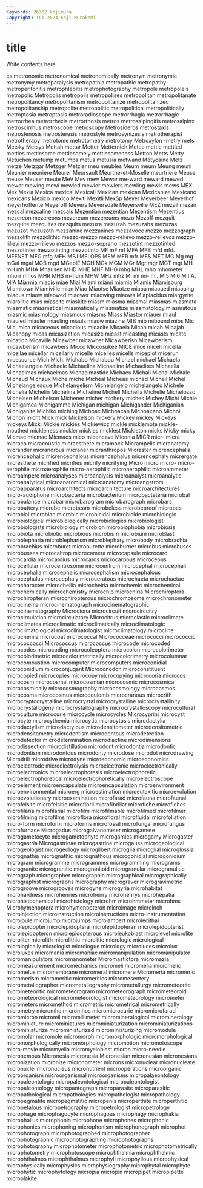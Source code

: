 ```yaml
---
Keywords: 26302 kojimura
Copyright: (C) 2024 Koji Murakami
---
```


# title

Write contents here.



es metronomic metronomical metronomically metronym metronymic
metronymy metroparalysis metropathia metropathic metropathy metroperitonitis metrophlebitis metrophotography metropole metropoleis
metropolic Metropolis metropolis metropolises metropolitan metropolitanate metropolitancy metropolitanism metropolitanize metropolitanized
metropolitanship metropolite metropolitic metropolitical metropolitically metroptosia metroptosis metroradioscope metrorrhagia metrorrhagic
metrorrhea metrorrhexis metrorthosis metros metrosalpingitis metrosalpinx metroscirrhus metroscope metroscopy Metrosideros
metrostaxis metrostenosis metrosteresis metrostyle metrosynizesis metrotherapist metrotherapy metrotome metrotometry metrotomy
Metroxylon -metry mets Metsky Metsys Mettah mettar Metter Metternich Mettie
mettle mettled mettles mettlesome mettlesomely mettlesomeness Metton Metts Metty Metuchen
metump metumps metus metusia metwand Metycaine Metz metze Metzgar Metzger
Metzler meu meubles Meum meum Meung meuni Meunier meuniere Meurer
Meursault Meurthe-et-Moselle meurtriere Meuse meuse Meuser meute MeV Mev mew
Mewar me-ward meward mewed mewer mewing mewl mewled mewler mewlers
mewling mewls mews MEX Mex Mexia Mexica mexical Mexicali Mexican
mexican Mexicanize Mexicano mexicans Mexico mexico Mexitl Mexitli MexSp Meyer
Meyerbeer Meyerhof meyerhofferite Meyeroff Meyers Meyersdale Meyersville MEZ mezail mezair
mezcal mezcaline mezcals Mezentian mezentian Mezentism Mezentius mezereon mezereons mezereum
mezereums mezo Mezoff mezquit mezquite mezquites mezquits mezuza mezuzah mezuzahs
mezuzas mezuzot mezuzoth mezzanine mezzanines mezzavoce mezzo mezzograph mezzolith mezzolithic
mezzo-mezzo mezzo-relievo mezzo-relievos mezzo-rilievi mezzo-rilievo mezzos mezzo-soprano mezzotint mezzotinted mezzotinter
mezzotinting mezzotinto MF mF mf MFA MFB mfd mfd. MFENET
MFG mfg MFH MFJ MFLOPS MFM MFR mfr MFS MFT
MG Mg mg mGal mgal MGB mgd MGeolE MGH MGk
MGM MGr Mgr mgr MGT mgt MH mH mh MHA
Mhausen MHD MHE MHF MHG mhg MHL mho mhometer mhorr
mhos MHR MHS m-hum MHW MHz mhz MI mi mi-
mi. MI5 MI6 M.I.A. MIA Mia mia miacis miae Mial
Miami miami miamia Miamis Miamisburg Miamitown Miamiville mian Miao Miaotse
Miaotze miaou miaoued miaouing miaous miaow miaowed miaower miaowing miaows
Miaplacidus miargyrite miarolitic mias miascite miaskite miasm miasma miasmal miasmas
miasmata miasmatic miasmatical miasmatically miasmatize miasmatology miasmatous miasmic miasmology miasmous
miasms Miass Miastor miauer miaul miauled miauler miauling miauls miauw
miazine MIB mib mibound mibs Mic Mic. mica micaceous micacious
micacite Micaela Micah micah Micajah Micanopy micas micasization micasize micast
micasting micasts micate mication Micaville Micawber micawber Micawberish Micawberism micawberism
micawbers Micco Miccosukee MICE mice micell micella micellae micellar micellarly
micelle micelles micells miceplot micerun micesource Mich Mich. Michabo Michabou
Michael michael Michaela Michaelangelo Michaele Michaelina Michaeline Michaelites Michaella Michaelmas
michaelmas Michaelmastide Michaeu Michail Michal Michale Michaud Michaux Miche miche
Micheal Micheas miched Micheil Michel Michelangelesque Michelangelism Michelangelo michelangelo Michele
Michelia Michelin Michelina Micheline Michell Michella Michelle Michelozzo Michelsen Michelson
Michener micher michery miches Michey Michi Michie Michigamea Michigamme Michigan
michigan Michigander Michiganian Michiganite Michiko miching Michoac Michoacan Michoacano Michol
Michon micht Mick mick Mickelson mickery Mickey mickey Mickeys mickeys
Micki Mickie mickies Mickiewicz mickle micklemote mickle-mouthed mickleness mickler mickles
micklest Mickleton micks Micky micky Micmac micmac Micmacs mico miconcave
Miconia MICR micr- micra micraco micracoustic micraesthete micramock Micrampelis micranatomy
micrander micrandrous micraner micranthropos Micraster micrencephalia micrencephalic micrencephalous micrencephalus micrencephaly
micrergate micresthete micrified micrifies micrify micrifying Micro micro micro- micro-aerophile
microaerophile micro-aerophilic microaerophilic microammeter microampere microanalyses microanalysis microanalyst microanalytic microanalytical
microanatomical microanatomy microangstrom microapparatus microarchitects microarchitecture microarchitectures micro-audiphone microbacteria microbacterium
microbacteteria microbal microbalance microbar microbarogram microbarograph microbars microbattery microbe microbeam
microbeless microbeproof microbes microbial microbian microbic microbicidal microbicide microbiologic microbiological
microbiologically microbiologies microbiologist microbiologists microbiology microbion microbiophobia microbiosis microbiota microbiotic
microbious microbism microbium microblast microblepharia microblepharism microblephary microbody microbrachia microbrachius
microburet microburette microburner microbus microbuses microbusses microcaltrop microcamera microcapsule microcard
microcardia microcardius microcards microcarpous Microcebus microcellular microcentrosome microcentrum microcephal microcephali
microcephalia microcephalic microcephalism microcephalous microcephalus microcephaly microceratous microchaeta microchaetae microcharacter
microcheilia microcheiria microchemic microchemical microchemically microchemistry microchip microchiria Microchiroptera microchiropteran
microchiropterous microchromosome microchronometer microcinema microcinematograph microcinematographic microcinematography Microciona microcircuit microcircuitry
microcirculation microcirculatory Microcitrus microclastic microclimate microclimates microclimatic microclimatically microclimatologic microclimatological
microclimatologist microclimatology microcline microcnemia microcoat micrococcal Micrococceae micrococci micrococcic micrococcocci
Micrococcus micrococcus microcode microcoded microcodes microcoding microcoleoptera microcolon microcolorimeter microcolorimetric
microcolorimetrically microcolorimetry microcolumnar microcombustion microcomputer microcomputers microconidial microconidium microconjugant Microconodon
microconstituent microcopied microcopies microcopy microcopying microcoria microcos microcosm microcosmal microcosmian
microcosmic microcosmical microcosmically microcosmography microcosmology microcosmos microcosms microcosmus microcoulomb microcranous
microcrith microcryptocrystalline microcrystal microcrystalline microcrystallinity microcrystallogeny microcrystallography microcrystalloscopy microcultural microculture
microcurie microcycle microcycles Microcyprini microcyst microcyte microcythemia microcytic microcytosis microdactylia
microdactylism microdactylous microdensitometer microdensitometric microdensitometry microdentism microdentous microdetection microdetector microdetermination
microdiactine microdimensions microdissection microdistillation microdont microdontia microdontic microdontism microdontous microdonty
microdose microdot microdrawing Microdrili microdrive microdyne microeconomic microeconomics microelectrode microelectrolysis
microelectronic microelectronically microelectronics microelectrophoresis microelectrophoretic microelectrophoretical microelectrophoretically microelectroscope microelement microencapsulate
microencapsulation microenvironment microenvironmental microerg microestimation microeutaxitic microevolution microevolutionary microexamination microfarad
microfauna microfaunal microfelsite microfelsitic microfibril microfibrillar microfiche microfiches microfilaria microfilarial
microfilm microfilmable microfilmed microfilmer microfilming microfilms microflora microfloral microfluidal microfoliation
micro-form microform microforms microfossil microfungal microfungus microfurnace Microgadus microgalvanometer microgamete
microgametocyte microgametophyte microgamies microgamy Microgaster microgastria Microgastrinae microgastrine microgauss microgeological
microgeologist microgeology microgilbert microglia microglial microglossia micrognathia micrognathic micrognathous microgonidial
microgonidium microgram microgramme microgrammes microgramming micrograms microgranite microgranitic microgranitoid microgranular
microgranulitic micrograph micrographer micrographic micrographical micrographically micrographist micrographs micrography micrograver
microgravimetric microgroove microgrooves microgyne microgyria microhabitat microhardness microhenries microhenry microhenrys
microhepatia microhistochemical microhistology microhm microhmmeter microhms Microhymenoptera microhymenopteron microimage microinch
microinjection microinstruction microinstructions micro-instrumentation microjoule microjump microjumps microlambert microlecithal microlepidopter
microlepidoptera microlepidopteran microlepidopterist microlepidopteron microlepidopterous microleukoblast microlevel microlite microliter microlith
microlithic microlitic micrologic micrological micrologically micrologist micrologue micrology microluces microlux
microluxes micromania micromaniac micromanipulation micromanipulator micromanipulators micromanometer Micromastictora micromazia micromeasurement
micromechanics micromeli micromelia micromelic micromelus micromembrane micromeral micromere Micromeria micromeric
micromerism micromeritic micromeritics micromesentery micrometallographer micrometallography micrometallurgy micrometeorite micrometeoritic micrometeorogram
micrometeorograph micrometeoroid micrometeorological micrometeorologist micrometeorology micrometer micrometers micromethod micrometric micrometrical
micrometrically micrometry micromho micromhos micromicrocurie micromicrofarad micromicron micromil micromillimeter micromineralogical
micromineralogy microminiature microminiatures microminiaturization microminiaturizations microminiaturize microminiaturized microminiaturizing micromodule micromolar
micromole micromorph micromorphologic micromorphological micromorphologically micromorphology micromotion micromotoscope micro-movie micromyelia
micromyeloblast micron micro-needle micronemous Micronesia micronesia Micronesian micronesian micronesians micronization
micronize micronometer microns micronuclear micronucleate micronuclei micronucleus micronutrient microoperations microorganic
microorganism microorganismal microorganisms micropalaeontology micropaleontologic micropaleontological micropaleontologist micropaleontology micropantograph microparasite
microparasitic micropathological micropathologies micropathologist micropathology micropegmatite micropegmatitic micropenis microperthite microperthitic
micropetalous micropetrography micropetrologist micropetrology microphage microphagocyte microphagous microphagy microphakia microphallus
microphobia microphone microphones microphonic microphonics microphoning microphonism microphonograph microphot microphotograph
microphotographed microphotographer microphotographic microphotographing microphotographs microphotography microphotometer microphotometric microphotometrically microphotometry
microphotoscope microphthalmia microphthalmic microphthalmos microphthalmus microphyll microphyllous microphysical microphysically microphysics
microphysiography microphytal microphyte microphytic microphytology micropia micropin micropipet micropipette microplakite
